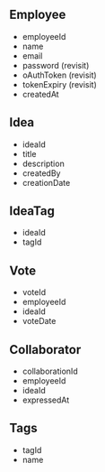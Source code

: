 ## Employee
- employeeId
- name
- email
- password (revisit)
- oAuthToken (revisit)
- tokenExpiry (revisit)
- createdAt

## Idea
- ideaId
- title
- description
- createdBy
- creationDate

## IdeaTag
- ideaId
- tagId

## Vote
- voteId
- employeeId
- ideaId
- voteDate

## Collaborator
- collaborationId
- employeeId
- ideaId
- expressedAt

## Tags
- tagId
- name

